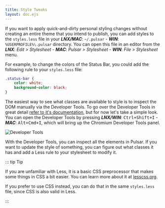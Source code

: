 ```yaml
---
title: Style Tweaks
layout: doc.ejs
---
```


If you want to apply quick-and-dirty personal styling changes without creating
an entire theme that you intend to publish, you can add styles to the
`styles.less` file in your
**_LNX/MAC_**: `~/.pulsar` - **_WIN_**: `%USERPROFILE%\.pulsar`
directory. You can open this file in an editor from the
**_LNX_**: _Edit > Stylesheet_ -
**_MAC_**: _Pulsar > Stylesheet_ -
**_WIN_**: _File > Stylesheet_
menu.

For example, to change the colors of the Status Bar, you could add the following
rule to your `styles.less` file:

```css
.status-bar {
	color: white;
	background-color: black;
}
```

The easiest way to see what classes are available to style is to inspect the DOM
manually via the Developer Tools. To go over the Developer Tools in great detail [refer to it's documentation](/debugging-pulsar/check-for-errors-in-developer-tools/), but for now let's take a simple look. You can open
the Developer Tools by pressing
**_LNX/WIN_**: <kbd>Ctrl+Shift+I</kbd> -
**_MAC_**: <kbd>Alt+Cmd+I</kbd>, which will bring up the Chromium Developer Tools
panel.

![Developer Tools](/img/atom/devtools.png "Developer Tools")

With the Developer Tools, you can inspect all the elements in Pulsar. If you
want to update the style of something, you can figure out what classes it has
and add a Less rule to your stylesheet to modify it.

::: tip Tip

If you are unfamiliar with Less, it is a basic CSS preprocessor that makes some
things in CSS a bit easier. You can learn more about it at [lesscss.org](http://www.lesscss.org).

If you prefer to use CSS instead, you can do that in the same `styles.less`
file, since CSS is also valid in Less.

:::
